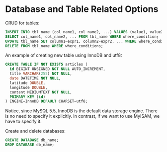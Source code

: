 # Database and Table Related Options

CRUD for tables:

```sql
INSERT INTO tbl_name (col_name1, col_name2, ...) VALUES (value1, value2, ...);
SELECT col_name1, col_name2, ... FROM tbl_name WHERE where_condition;
UPDATE tbl_name SET column1=expr1, column2=expr2, ... WHERE where_condition;
DELETE FROM tbl_name WHERE where_conditions;
```

An example of creating new table using InnoDB and utf8:

```sql
CREATE TABLE IF NOT EXISTS articles (
  id BIGINT UNSIGNED NOT NULL AUTO_INCREMENT,
  title VARCHAR(255) NOT NULL,
  date DATETIME NOT NULL,
  latitude DOUBLE,
  longitude DOUBLE,
  content MEDIUMTEXT NOT NULL,
  PRIMARY KEY (id)
) ENGINE=InnoDB DEFAULT CHARSET=utf8;
```

Notice, since MySQL 5.5, InnoDB is the default data storage engine. There is no need to specify it explicitly. In contrast, if we want to use MyISAM, we have to specify it.

Create and delete databases:

```sql
CREATE DATABASE db_name;
DROP DATABASE db_name;
```
